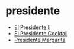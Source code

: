 # presidente

 * [El Presidente Ii](../index/e/el-presidente-ii-200392.json)
 * [El Presidente Cocktail](../index/e/el-presidente-cocktail.json)
 * [Presidente Margarita](../index/p/presidente-margarita.json)
